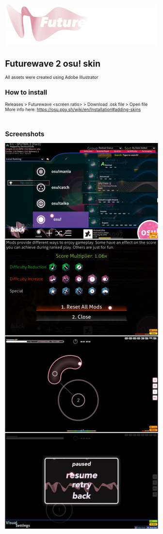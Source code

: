 ![logo](images/logo.png)

# Futurewave 2 osu! skin
All assets were created using Adobe Illustrator
<br>

## How to install
Releases > Futurewave \<screen ratio> > Download .osk file > Open file
More info here: https://osu.ppy.sh/wiki/en/Installation#adding-skins

<br>

## Screenshots

![menu](images/menu.png)
![mods](images/mods.png)
![gameplay](images/gameplay.png)
![pause screen](images/pausescreen.png)




